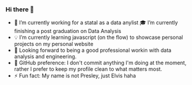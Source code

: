 ### Hi there 👋

- 🌱 I’m currently working for a statal as a data anylist 
:mortar_board: I’m currently finishing a post graduation on Data Analysis 
- :bulb: I’m currently learning javascript (on the flow) to showcase personal projects on my personal website
- :telescope: Looking forward to being a good professional workin with data analysis and engineering.
- :bookmark_tabs: GitHub preference: I don't commit anything I'm doing at the moment, rather I prefer to keep my profile clean to what matters most.
- ⚡ Fun fact: My name is not Presley, just Elvis haha
